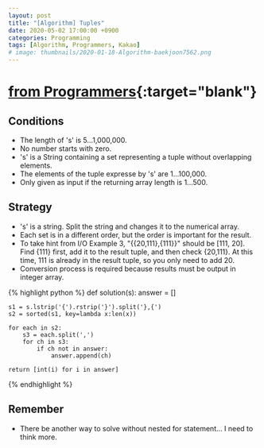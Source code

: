 ```yaml
---
layout: post
title: "[Algorithm] Tuples"
date: 2020-05-02 17:00:00 +0900
categories: Programming
tags: [Algorithm, Programmers, Kakao]
# image: thumbnails/2020-01-18-Algorithm-baekjoon7562.png
---
```


# [from Programmers](https://programmers.co.kr/learn/courses/30/lessons/64065?language=python3){:target="blank"}

## Conditions

<!-- - s의 길이는 5이상 1,000,000 이하.
- 숫자가 0으로 시작하는 경우는 없음.
- s는 중복되는 원소가 없는 튜플을 표현하는 집합이 담긴 문자열.
- s가 표현하는 튜플의 원소는 1 이상 100,000 이하인 자연수.
- return 하는 배열의 길이가 1 이상 500 이하인 경우만 입력으로 주어짐. -->

- The length of 's' is 5...1,000,000.
- No number starts with zero.
- 's' is a String containing a set representing a tuple without overlapping elements.
- The elements of the tuple expresse by 's' are 1...100,000.
- Only given as input if the returning array length is 1...500.

## Strategy

<!-- - s는 전체가 문자열. 문자열을 split 해서 필요한 숫자 배열로 바꾼다.
- 각 집합은 순서가 바뀌어도 상관 없는 상태지만 결과 튜플은 순서가 중요하다. 
- 입출력 예시 3번에서 힌트를 얻자면, "\{\{20,111\},\{111\}\}" 이 [111, 20]이 되어야 한다. \{111\}을 먼저 찾아 결과 튜플에 추가한 후 \{20,111\}를 확인한다. 이 때 111은 이미 결과 튜플에 있으므로 20만 추가하면 된다.
- 결과가 정수 배열로 출력되어야 하므로 변환 과정이 필요하다. -->

- 's' is a string. Split the string and changes it to the numerical array.
- Each set is in a different order, but the order is important for the result.
- To take hint from I/O Example 3, "\{\{20,111\},\{111\}\}" should be [111, 20]. Find \{111\} first, add it to the result tuple, and then check \{20,111\}. At this time, 111 is already in the result tuple, so you only need to add 20.
- Conversion process is required because results must be output in integer array.

{% highlight python %}
def solution(s):
    answer = []
    
    s1 = s.lstrip('{').rstrip('}').split('},{')
    s2 = sorted(s1, key=lambda x:len(x))
    
    for each in s2:
        s3 = each.split(',')
        for ch in s3:
            if ch not in answer:
                answer.append(ch)
    
    return [int(i) for i in answer]
{% endhighlight %}

## Remember

<!-- - 이중 for문을 안 쓰고 풀 수 있는 방법이 있을텐데... 좀 더 고민 필요. -->

- There be another way to solve without nested for statement... I need to think more.
